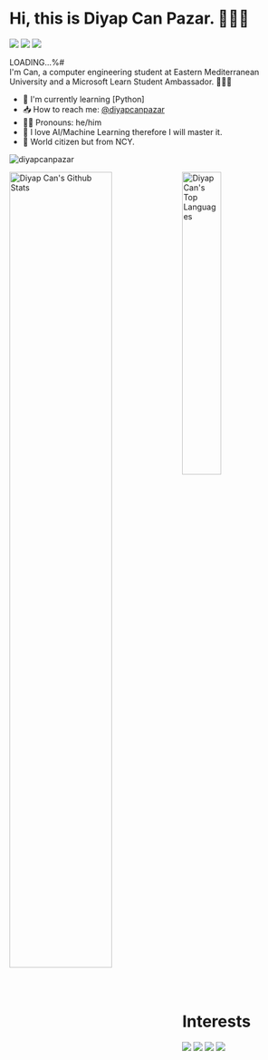 # Hi, this is Diyap Can Pazar. 🙋🏻‍♂️

[![](https://img.shields.io/badge/linkedin-%230077B5.svg?&style=for-the-badge&logo=linkedin&logoColor=white)](https://www.linkedin.com/in/diyapcanpazar/)
[![](https://img.shields.io/badge/twitter-%231DA1F2.svg?&style=for-the-badge&logo=twitter&logoColor=white)](https://www.twitter.com/PazarDiyapCan)
[![](https://img.shields.io/badge/instagram-%23E4405F.svg?&style=for-the-badge&logo=instagram&logoColor=white)](https://instagram.com/diyapcanpzr)

LOADING...%#
<br>
I'm Can, a computer engineering student at Eastern Mediterranean University and a Microsoft Learn Student Ambassador. 👨🏻‍🔬

- 🐍 I'm currently learning [Python]
- 📥 How to reach me: [@diyapcanpazar](https://www.linkedin.com/in/diyapcanpazar/)
- 🧔🏻 Pronouns: he/him
- 🤖 I love AI/Machine Learning therefore I will master it.
- 👾 World citizen but from NCY.
<p align="left"> <img src="https://komarev.com/ghpvc/?username=diyapcanpazar" alt="diyapcanpazar" /> </p>

<img align="left" src="https://github-readme-stats.vercel.app/api?username=diyapcanpazar&show_icons=true&title_color=fff&icon_color=79ff97&text_color=efefef&bg_color=24292e" alt="Diyap Can's Github Stats" width="60%">
  
<img src="https://github-readme-stats.vercel.app/api/top-langs/?username=diyapcanpazar&show_icons=true&hide_border=true&theme=radical" width="37%" alt="Diyap Can's Top Languages">

<br>


# Interests
[![](https://img.shields.io/badge/python-cD1?style=for-the-badge&logo=python)]()
[![](https://img.shields.io/badge/java-cD1?style=for-the-badge&logo=java)]()
[![](https://img.shields.io/badge/numpy-cD1?style=for-the-badge&logo=numpy)]()
[![](https://img.shields.io/badge/matplotlib-cD1?style=for-the-badge&logo=matplotlib)]()

